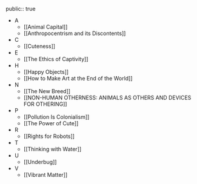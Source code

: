 public:: true

- A
	- [[Animal Capital]]
	- [[Anthropocentrism and its Discontents]]
- C
	- [[Cuteness]]
- E
	- [[The Ethics of Captivity]]
- H
	- [[Happy Objects]]
	- [[How to Make Art at the End of the World]]
- N
	- [[The New Breed]]
	- [[NON-HUMAN OTHERNESS: ANIMALS AS OTHERS AND DEVICES FOR OTHERING]]
- P
	- [[Pollution Is Colonialism]]
	- [[The Power of Cute]]
- R
	- [[Rights for Robots]]
- T
	- [[Thinking with Water]]
- U
	- [[Underbug]]
- V
	- [[Vibrant Matter]]